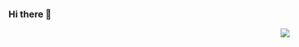 ### Hi there 👋

<img align="right" src="https://github-readme-stats.vercel.app/api?username=hncboy&show_icons=true&icon_color=CE1D2D&text_color=718096&bg_color=ffffff&hide_title=true" />

<!--
**hncboy/hncboy** is a ✨ _special_ ✨ repository because its `README.md` (this file) appears on your GitHub profile.

Here are some ideas to get you started:

- 🔭 I’m currently working on ...
- 🌱 I’m currently learning ...
- 👯 I’m looking to collaborate on ...
- 🤔 I’m looking for help with ...
- 💬 Ask me about ...
- 📫 How to reach me: ...
- 😄 Pronouns: ...
- ⚡ Fun fact: ...
-->
